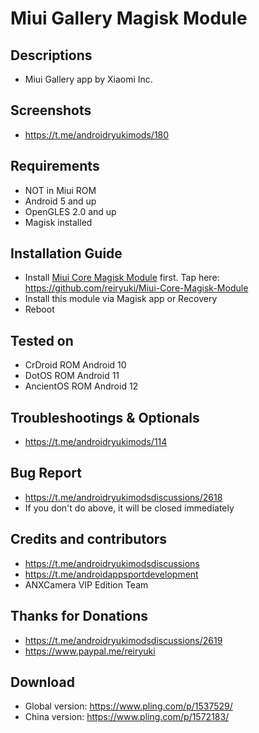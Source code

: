 # Miui Gallery Magisk Module

## Descriptions
- Miui Gallery app by Xiaomi Inc.

## Screenshots
- https://t.me/androidryukimods/180

## Requirements
- NOT in Miui ROM
- Android 5 and up
- OpenGLES 2.0 and up
- Magisk installed

## Installation Guide
- Install [Miui Core Magisk Module](https://github.com/reiryuki/Miui-Core-Magisk-Module) first. Tap here: https://github.com/reiryuki/Miui-Core-Magisk-Module
- Install this module via Magisk app or Recovery
- Reboot

## Tested on
- CrDroid ROM Android 10
- DotOS ROM Android 11
- AncientOS ROM Android 12

## Troubleshootings & Optionals
- https://t.me/androidryukimods/114

## Bug Report
- https://t.me/androidryukimodsdiscussions/2618
- If you don't do above, it will be closed immediately

## Credits and contributors
- https://t.me/androidryukimodsdiscussions
- https://t.me/androidappsportdevelopment
- ANXCamera VIP Edition Team

## Thanks for Donations
- https://t.me/androidryukimodsdiscussions/2619
- https://www.paypal.me/reiryuki

## Download
- Global version: https://www.pling.com/p/1537529/
- China version: https://www.pling.com/p/1572183/
